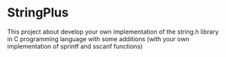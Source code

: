 # StringPlus
This project about develop your own implementation of the string.h library in C programming language with some additions (with your own implementation of sprintf and sscanf functions)
